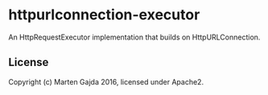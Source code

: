 # httpurlconnection-executor

An HttpRequestExecutor implementation that builds on HttpURLConnection.

## License

Copyright (c) Marten Gajda 2016, licensed under Apache2.


